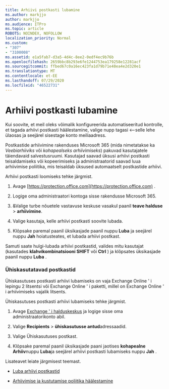 ```yaml
---
title: Arhiivi postkasti lubamine
ms.author: markjjo
author: markjjo
ms.audience: ITPro
ms.topic: article
ROBOTS: NOINDEX, NOFOLLOW
localization_priority: Normal
ms.custom:
- "307"
- "3100008"
ms.assetid: e1a5fab7-d3a5-4d4c-8ee2-0edf4ec9b76b
ms.openlocfilehash: 2659bbc8b293e6fe1244753ea179258e12281acf
ms.sourcegitcommit: ffbed67c0a16ec423fa1d79b71e48ea4e2d320e1
ms.translationtype: MT
ms.contentlocale: et-EE
ms.lasthandoff: 07/29/2020
ms.locfileid: "46522731"
---
```

# <a name="enable-an-archive-mailbox"></a>Arhiivi postkasti lubamine

Kui soovite, et meil oleks võimalik konfigureerida automatiseeritud kontrolle, et tagada arhiivi postkasti häälestamine, valige nupp tagasi <--selle lehe ülaosas ja seejärel sisestage konto meiliaadress.

Postkastide arhiivimine rakenduses Microsoft 365 (mida nimetatakse ka *Veebiarhiiviks* või *kohapealseks arhiivimiseks*) pakuvad kasutajatele täiendavaid salvestusruumi. Kasutajad saavad üksusi arhiivi postkasti teisaldamiseks või kopeerimiseks ja administraatorid saavad luua arhiivimise poliitika, mis teisaldab üksused automaatselt postkastide arhiivi.
  
Arhiivi postkasti loomiseks tehke järgmist.
  
1. Avage [https://protection.office.com](https://protection.office.com) .

2. Logige oma administraatori kontoga sisse rakendusse Microsoft 365.

3. &amp;Valige turbe nõuetele vastavuse keskuse vasakul paanil **teave halduse** \> **arhiivimine**.

4. Valige kasutaja, kelle arhiivi postkasti soovite lubada.

5. Klõpsake paremal paanil üksikasjade paanil nuppu **Luba** ja seejärel nuppu **Jah** hoiatusteates, et lubada arhiivi postkast.

Samuti saate hulgi-lubada arhiivi postkastid, valides mitu kasutajat (kasutades **klahvikombinatsiooni SHIFT** või **Ctrl** ) ja klõpsates üksikasjade paanil nuppu **Luba** .
  
### <a name="shared-mailboxes"></a>Ühiskasutatavad postkastid

Ühiskasutuses postkasti arhiivi lubamiseks on vaja Exchange Online ' i lepingu 2 litsentsi või Exchange Online ' i paketti, millel on Exchange Online ' i arhiivimiseks vajalik litsents.  

Ühiskasutuses postkasti arhiivi lubamiseks tehke järgmist.

1. Avage [Exchange ' i halduskeskus](https://outlook.office365.com/ecp) ja logige sisse oma administraatorikonto abil.

2. Valige **Recipients**  >  **ühiskasutusse antud**adressaadid.

3. Valige Ühiskasutuses postkast.

4. Klõpsake paremal paanil üksikasjade paani jaotises **kohapealne Arhiiv**nuppu **Luba**ja seejärel arhiivi postkasti lubamiseks nuppu **Jah** .

Lisateavet leiate järgmisest teemast.
  
- [Luba arhiivi postkastid](https://docs.microsoft.com/microsoft-365/compliance/enable-archive-mailboxes)

- [Arhiivimise ja kustutamise poliitika häälestamine](https://docs.microsoft.com//office365/securitycompliance/set-up-an-archive-and-deletion-policy-for-mailboxes)
